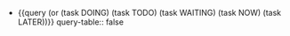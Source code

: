 - {{query (or (task DOING) (task TODO) (task WAITING) (task NOW) (task LATER))}}
  query-table:: false